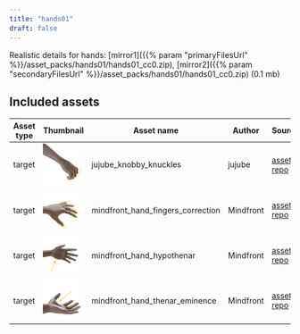 ```yaml
---
title: "hands01"
draft: false
---
```


Realistic details for hands: [mirror1]({{% param "primaryFilesUrl" %}}/asset_packs/hands01/hands01_cc0.zip), [mirror2]({{% param "secondaryFilesUrl" %}}/asset_packs/hands01/hands01_cc0.zip) (0.1 mb)


## Included assets

| Asset type | Thumbnail | Asset name | Author | Source | License |
| ---------- | --------- | ---------- | ------ | ------ | ------- |
| target | ![jujube_knobby_knuckles.png](jujube_knobby_knuckles.png) | jujube_knobby_knuckles | jujube | [asset repo](http://www.makehumancommunity.org/node/170) | CC0 |
| target | ![mindfront_hand_fingers_correction.png](mindfront_hand_fingers_correction.png) | mindfront_hand_fingers_correction | Mindfront | [asset repo](http://www.makehumancommunity.org/node/1590) | CC0 |
| target | ![mindfront_hand_hypothenar.png](mindfront_hand_hypothenar.png) | mindfront_hand_hypothenar | Mindfront | [asset repo](http://www.makehumancommunity.org/node/1591) | CC0 |
| target | ![mindfront_hand_thenar_eminence.png](mindfront_hand_thenar_eminence.png) | mindfront_hand_thenar_eminence | Mindfront | [asset repo](http://www.makehumancommunity.org/node/1592) | CC0 |
